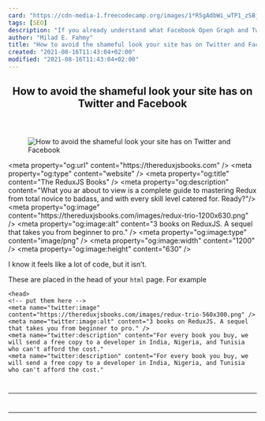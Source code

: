 ```yaml
---
card: "https://cdn-media-1.freecodecamp.org/images/1*R5gAdbWi_wTP1_zSBjBtYA.jpeg"
tags: [SEO]
description: "If you already understand what Facebook Open Graph and Twitte"
author: "Milad E. Fahmy"
title: "How to avoid the shameful look your site has on Twitter and Facebook"
created: "2021-08-16T11:43:04+02:00"
modified: "2021-08-16T11:43:04+02:00"
---
```

<div class="site-wrapper">
<main id="site-main" class="site-main outer">
<div class="inner">
<article class="post-full post tag-seo tag-technology tag-tech tag-programming tag-html ">
<header class="post-full-header">
<h1 class="post-full-title">How to avoid the shameful look your site has on Twitter and Facebook</h1>
</header>
<figure class="post-full-image">
<picture>
<source media="(max-width: 700px)" sizes="1px" srcset="data:image/gif;base64,R0lGODlhAQABAIAAAAAAAP///yH5BAEAAAAALAAAAAABAAEAAAIBRAA7 1w">
<source media="(min-width: 701px)" sizes="(max-width: 800px) 400px,
(max-width: 1170px) 700px,
1400px" srcset="https://cdn-media-1.freecodecamp.org/images/1*R5gAdbWi_wTP1_zSBjBtYA.jpeg 300w,
https://cdn-media-1.freecodecamp.org/images/1*R5gAdbWi_wTP1_zSBjBtYA.jpeg 600w,
https://cdn-media-1.freecodecamp.org/images/1*R5gAdbWi_wTP1_zSBjBtYA.jpeg 1000w,
https://cdn-media-1.freecodecamp.org/images/1*R5gAdbWi_wTP1_zSBjBtYA.jpeg 2000w">
<img onerror="this.style.display='none'" src="https://cdn-media-1.freecodecamp.org/images/1*R5gAdbWi_wTP1_zSBjBtYA.jpeg" alt="How to avoid the shameful look your site has on Twitter and Facebook">
</picture>
</figure>
<section class="post-full-content">
<div class="post-content">
&lt;meta property="og:url" content="https://thereduxjsbooks.com" /&gt;
&lt;meta property="og:type" content="website" /&gt;
&lt;meta property="og:title" content="The ReduxJS Books" /&gt;
&lt;meta property="og:description" content="What you ar about to view is a complete guide to mastering Redux from total novice to badass, and with every skill level catered for. Ready?"/&gt;
&lt;meta property="og:image" content="https://thereduxjsbooks.com/images/redux-trio-1200x630.png" /&gt;
&lt;meta property="og:image:alt" content="3 books on ReduxJS. A sequel that takes you from beginner to pro." /&gt;
&lt;meta property="og:image:type" content="image/png" /&gt;
&lt;meta property="og:image:width" content="1200" /&gt;
&lt;meta property="og:image:height" content="630" /&gt;</code></pre><p>I know it feels like a lot of code, but it isn’t.</p><p>These are placed in the head of your <code>html</code> page. For example</p><pre><code class="language-html">&lt;head&gt;
&lt;!-- put them here --&gt;
&lt;meta name="twitter:image" content="https://thereduxjsbooks.com/images/redux-trio-560x300.png" /&gt;
&lt;meta name="twitter:image:alt" content="3 books on ReduxJS. A sequel that takes you from beginner to pro." /&gt;
&lt;meta name="twitter:description" content="For every book you buy, we will send a free copy to a developer in India, Nigeria, and Tunisia who can't afford the cost."
&lt;meta name="twitter:description" content="For every book you buy, we will send a free copy to a developer in India, Nigeria, and Tunisia who can't afford the cost."
</div>
<hr>
<hr>
</section>
</article>
</div>
</main>
</div>
<!-- Google Tag Manager (noscript) -->
<!-- End Google Tag Manager (noscript) -->
